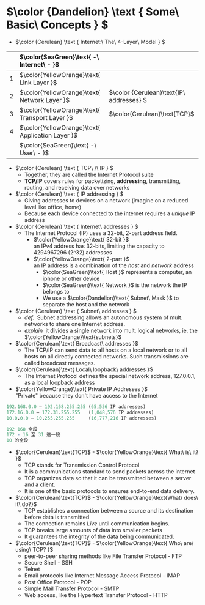 # $\color {Dandelion} \text { Some\ Basic\ Concepts } $
- $\color {Cerulean} \text { Internet:\ The\ 4-Layer\ Model } $

&nbsp; | $\color{SeaGreen}\text{ -\ Internet\ - }$ | &nbsp;
------ | :------ | ------
1  | $\color{YellowOrange}\text{ Link Layer }$
2  | $\color{YellowOrange}\text{ Network Layer }$   | $\color {Cerulean}\text{IP\ addresses} $
3  | $\color{YellowOrange}\text{ Transport Layer }$ | $\color{Cerulean}\text{TCP}$
4  | $\color{YellowOrange}\text{ Application Layer }$
&nbsp; | $\color{SeaGreen}\text{ -\ User\ - }$
 
- $\color {Cerulean} \text { TCP\ /\ IP } $
  - Together, they are called the Internet Protocol suite
  - __TCP/IP__ covers rules for packetizing, __addressing__, transmitting, routing, and receiving data over networks
- $\color {Cerulean} \text { IP addressing } $
  - Giving addresses to devices on a network (imagine on a reduced level like office, home)
  - Because each device connected to the internet requires a _unique_ IP address
- $\color {Cerulean} \text { Internet\ addresses } $
  - The Internet Protocol (IP) uses a 32-bit, 2-part address field.
    - $\color{YellowOrange}\text{ 32-bit }$ \
    an IPv4 address has 32-bits, limiting the capacity to 4294967296 (2^32) addresses
    - $\color{YellowOrange}\text{ 2-part }$ \
    an IP address is a combination of the _host_ and _network_ address
      - $\color{SeaGreen}\text{  Host     }$ represents a computer, an iphone or other device
      - $\color{SeaGreen}\text{  Network  }$ is the network the IP belongs to
      - We use a $\color{Dandelion}\text{ Subnet\ Mask }$ to separate the host and the network
- $\color {Cerulean} \text { Subnet\ addresses } $
  - _def._&nbsp; Subnet addressing allows an autonomous system of mult. networks to share one Internet address.
  - _explain_&nbsp; it divides a single network into mult. logical networks, ie. the $\color{YellowOrange}\text{subnets}$  
- $\color{Cerulean}\text{ Broadcast\ addresses }$
  - The TCP/IP can send data to all hosts on a local network or to all hosts on 
all directly connected networks. Such transmissions are called broadcast messages. 
- $\color{Cerulean}\text{ Local\ loopback\ addresses }$
  - The Internet Protocol defines the special network address, 127.0.0.1, as a local loopback address
- $\color{YellowOrange}\text{ Private IP Addresses }$ \
"Private" because they don't have access to the Internet
```r
192.168.0.0 – 192.168.255.255 (65,536 IP addresses)
172.16.0.0 – 172.31.255.255   (1,048,576 IP addresses)
10.0.0.0 – 10.255.255.255     (16,777,216 IP addresses)
```
```r
192 168 全段
172 - 16 至 31 這一段
10 的全段
```
- $\color{Cerulean}\text{TCP}$ - $\color{YellowOrange}\text{ What\ is\ it? }$
  - TCP stands for Transmission Control Protocol
  - It is a communications standard to send packets across the internet
  - TCP organizes data so that it can be transmitted between a server and a client.
  - It is one of the basic protocols to ensures end-to-end data delivery.
- $\color{Cerulean}\text{TCP}$ - $\color{YellowOrange}\text{What\ does\ it\ do?}$
  - TCP establishes a connection between a source and its destination before data is transmitted 
  - The connection remains _Live_ until communication begins.
  - TCP breaks large amounts of data into smaller packets
  - It guarantees the integrity of the data being communicated.
- $\color{Cerulean}\text{TCP}$ - $\color{YellowOrange}\text{ Who\ are\ using\ TCP? }$
  - peer-to-peer sharing methods like File Transfer Protocol - FTP
  - Secure Shell - SSH
  - Telnet
  - Email protocols like Internet Message Access Protocol - IMAP
  - Post Office Protocol - POP
  - Simple Mail Transfer Protocol - SMTP
  - Web access, like the Hypertext Transfer Protocol - HTTP
